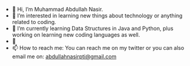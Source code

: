 - 👋 Hi, I’m Muhammad Abdullah Nasir.
- 👀 I’m interested in learning new things about technology or anything related to coding.
- 🌱 I’m currently learning Data Structures in Java and Python, plus working on learning new coding languages as well.
- 💞️ 
- 📫 How to reach me: You can reach me on my twitter or you can also email me on: abdullahnasirpti@gmail.com

<!---
daredevilx616/daredevilx616 is a ✨ special ✨ repository because its `README.md` (this file) appears on your GitHub profile.
You can click the Preview link to take a look at your changes.
--->

